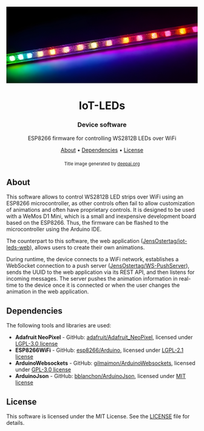 <div align="center">

![Header](header.png)

# IoT-LEDs

### Device software

ESP8266 firmware for controlling WS2812B LEDs over WiFi

[About](#about) • [Dependencies](#dependencies) • [License](#license)

<sub>Title image generated by [deepai.org](https://deepai.org/machine-learning-model/text2img)</sub>

</div>

## About
This software allows to control WS2812B LED strips over WiFi using an ESP8266 microcontroller, as other controls often fail to allow customization of animations and often have proprietary controls.
It is designed to be used with a WeMos D1 Mini, which is a small and inexpensive development board based on the ESP8266.
Thus, the firmware can be flashed to the microcontroller using the Arduino IDE.

The counterpart to this software, the web application ([JensOstertag/iot-leds-web](https://github.com/JensOstertag/iot-leds-web)), allows users to create their own animations.

During runtime, the device connects to a WiFi network, establishes a WebSocket connection to a push server ([JensOstertag/WS-PushServer](https://github.com/JensOstertag/WS-PushServer)), sends the UUID to the web application via its REST API, and then listens for incoming messages.
The server pushes the animation information in real-time to the device once it is connected or when the user changes the animation in the web application.

## Dependencies
The following tools and libraries are used:
- **Adafruit NeoPixel** - GitHub: [adafruit/Adafruit_NeoPixel](https://github.com/adafruit/Adafruit_NeoPixel), licensed under [LGPL-3.0 license](https://github.com/adafruit/Adafruit_NeoPixel/blob/master/COPYING)
- **ESP8266WiFi** - GitHub: [esp8266/Arduino](https://github.com/esp8266/Arduino), licensed under [LGPL-2.1 license](https://github.com/esp8266/Arduino/blob/master/LICENSE)
- **ArduinoWebsockets** - GitHub: [gilmaimon/ArduinoWebsockets](https://github.com/gilmaimon/ArduinoWebsockets), licensed under [GPL-3.0 license](https://github.com/gilmaimon/ArduinoWebsockets/blob/master/LICENSE)
- **ArduinoJson** - GitHub: [bblanchon/ArduinoJson](https://github.com/bblanchon/ArduinoJson), licensed under [MIT license](https://github.com/bblanchon/ArduinoJson/blob/7.x/LICENSE.txt)

## License
This software is licensed under the MIT License. See the [LICENSE](LICENSE) file for details.
